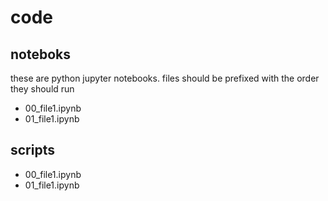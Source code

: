 # code

## noteboks

these are python jupyter notebooks. files should be prefixed with the order they should run

- 00_file1.ipynb
- 01_file1.ipynb

## scripts

- 00_file1.ipynb
- 01_file1.ipynb
